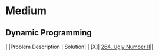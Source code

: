 # Medium

## Dynamic Programming

|  |Problem Description | Solution|
| [X]| [264. Ugly Number II](https://leetcode.com/problems/ugly-number-ii/description/)||